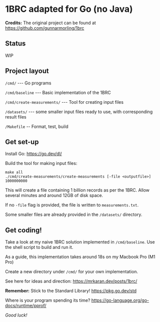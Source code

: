 1BRC adapted for Go (no Java)
=============================

**Credits:** The original project can be found at https://github.com/gunnarmorling/1brc

Status
------
WIP


Project layout
--------------
`/cmd/`  --- Go programs

`/cmd/baseline` --- Basic implementation of the 1BRC

`/cmd/create-measurements/` --- Tool for creating input files 

`/datasets/` --- some smaller input files ready to use, with corresponding result files

`/Makefile` -- Format, test, build  


Get set-up
----------

Install Go: https://go.dev/dl/ 

Build the tool for making input files:  
````
make all
./cmd/create-measurements/create-measurements [-file <outputfile>] 1000000000
````

This will create a file containing 1 billion records as per the 1BRC. Allow several minutes and around 12GB of disk space. 

If no `-file` flag is provided, the file is written to `measurements.txt`.

Some smaller files are already provided in the `/datasets/` directory.

Get coding!
-----------
Take a look at my naive 1BRC solution implemented in `/cmd/baseline`. Use the shell script to build and run it.

As a guide, this implementation takes around 18s on my Macbook Pro (M1 Pro)

Create a new directory under `/cmd/` for your own implementation. 

See here for ideas and direction: https://mrkaran.dev/posts/1brc/

**Remember:** Stick to the Standard Library! https://pkg.go.dev/std

Where is your program spending its time? https://go-language.org/go-docs/runtime/pprof/

_Good luck!_







